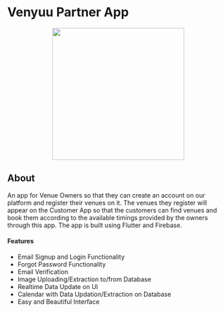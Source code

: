 # Venyuu Partner App
<p align="center">
  <img width="300" height="300" src="https://user-images.githubusercontent.com/48212928/115992905-b5270e80-a5ed-11eb-9d4b-f0f689e8892e.png">
</p>

## About
An app for Venue Owners so that they can create an account on our platform and register their venues on it. The venues they register will appear on the Customer App so that the customers can find venues and book them according to the available timings provided by the owners through this app. The app is built using Flutter and Firebase.
#### Features
- Email Signup and Login Functionality
- Forgot Password Functionality
- Email Verification
- Image Uploading/Extraction to/from Database
- Realtime Data Update on UI
- Calendar with Data Updation/Extraction on Database
- Easy and Beautiful Interface
